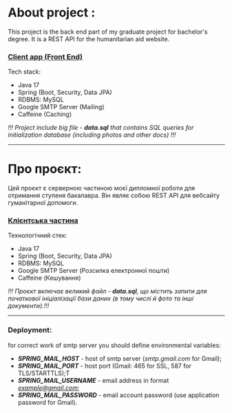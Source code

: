 # About project :

This project is the back end part of my graduate project for bachelor's degree. 
It is a REST API for the humanitarian aid website.

### [Client app (Front End)](https://github.com/guzev-dev/bachelor-frontend)

Tech stack:

* Java 17
* Spring (Boot, Security, Data JPA)
* RDBMS: MySQL
* Google SMTP Server (Mailing)
* Caffeine (Caching) 

*!!! Project include big file - **data.sql** that contains SQL queries for initialization database (including photos and other docs) !!!*

---

# Про проєкт:

Цей проєкт є серверною частиною моєї дипломної роботи для отримання ступеня бакалавра. 
Він являє собою REST API для вебсайту гуманітарної допомоги.

### [Клієнтська частина](https://github.com/guzev-dev/bachelor-frontend)

Технологічний стек:

* Java 17
* Spring (Boot, Security, Data JPA)
* RDBMS: MySQL
* Google SMTP Server (Розсилка електронної пошти)
* Caffeine (Кешування)

*!!! Проєкт включає великий файл - **data.sql**, що містить запити для початкової ініціалізації
бази даних (в тому числі й фото та інші документи).!!!*

---
### Deployment:

for correct work of smtp server you should define environmental variables:
* ***SPRING_MAIL_HOST*** - host of smtp server (*smtp.gmail.com* for Gmail);
* ***SPRING_MAIL_PORT*** - host port (Gmail: 465 for SSL, 587 for TLS/STARTTLS);Т
* ***SPRING_MAIL_USERNAME*** - email address in format *example@gmail.com*;
* ***SPRING_MAIL_PASSWORD*** - email account password (use application password for Gmail).
